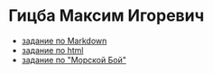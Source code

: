 # Гицба Максим Игоревич
+ [задание по Markdown](ABOUT_md.md)
+ [задание по html](ABOUT_html.html)
+ [задание по "Морской Бой"](battleship.html.html)
